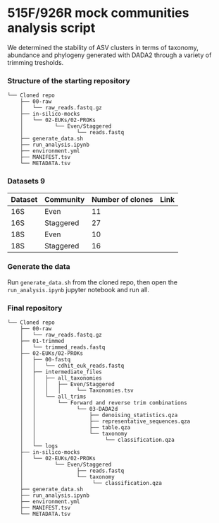 # 515F/926R mock communities analysis script

We determined the stability of ASV clusters in terms of taxonomy, abundance and phylogeny generated with DADA2 through a variety of trimming tresholds.

### Structure of the starting repository

```Working directory  
└── Cloned repo  
    ├── 00-raw  
    │   └── raw_reads.fastq.gz  
    ├── in-silico-mocks  
    │   └── 02-EUKs/02-PROKs  
    │          └── Even/Staggered  
    │                 └── reads.fastq  
    ├── generate_data.sh
    ├── run_analysis.ipynb
    ├── environment.yml
    ├── MANIFEST.tsv
    └── METADATA.tsv
 ```
    
### Datasets 9   
| Dataset       | Community     | Number of clones   | Link | 
| ------------- | ------------- | ------------------ |------|
| 16S           | Even          | 11                 |
| 16S           | Staggered     | 27                 |
| 18S           | Even          | 10                 |
| 18S           | Staggered     | 16                 |

### Generate the data
Run ```generate_data.sh``` from the cloned repo, then open the ```run_analysis.ipynb``` jupyter notebook and run all.

### Final repository

```Working directory  
└── Cloned repo  
    ├── 00-raw  
    │   └── raw_reads.fastq.gz  
    ├── 01-trimmed  
    │   └── trimmed_reads.fastq  
    ├── 02-EUKs/02-PROKs  
    │   ├── 00-fastq  
    │   │   └── cdhit_euk_reads.fastq  
    │   ├── intermediate_files  
    │   │   ├── all_taxonomies  
    │   │   │   ├── Even/Staggered
    │   │   │   │     └── Taxonomies.tsv  
    │   │   └── all_trims  
    │   │       └── Forward and reverse trim combinations  
    │   │             └── 03-DADA2d  
    │   │                 ├── denoising_statistics.qza  
    │   │                 ├── representative_sequences.qza  
    │   │                 ├── table.qza  
    │   │                 └── taxonomy  
    │   │                      └── classification.qza  
    │   └── logs  
    ├── in-silico-mocks  
    │   └── 02-EUKs/02-PROKs  
    │          └── Even/Staggered  
    │                 ├── reads.fastq  
    │                 └── taxonomy  
    │                      └── classification.qza     
    ├── generate_data.sh
    ├── run_analysis.ipynb
    ├── environment.yml
    ├── MANIFEST.tsv
    └── METADATA.tsv
```
